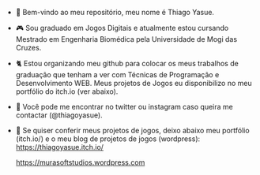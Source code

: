 - 🗻 Bem-vindo ao meu repositório, meu nome é Thiago Yasue.
- 🎮 Sou graduado em Jogos Digitais e atualmente estou cursando Mestrado em Engenharia Biomédica pela Universidade de Mogi das Cruzes.
- 🐈 Estou organizando meu github para colocar os meus trabalhos de graduação que tenham a ver com Técnicas de Programação e Desenvolvimento WEB. Meus projetos de Jogos eu disponibilizo no meu portfólio do itch.io (ver abaixo).
- 📧 Você pode me encontrar no twitter ou instagram caso queira me contactar (@thiagoyasue).
- 🗼 Se quiser conferir meus projetos de jogos, deixo abaixo meu portfólio (itch.io/) e o meu blog de projetos de jogos (wordpress):
      https://thiagoyasue.itch.io/

     https://murasoftstudios.wordpress.com
